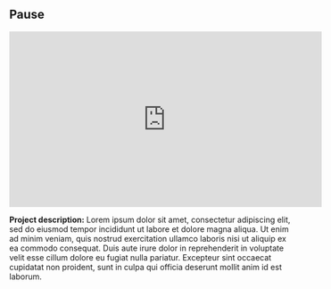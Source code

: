 ## Pause

<iframe width="560" height="315" src="https://www.youtube.com/embed/imhXsgNyb8k" frameborder="0" allow="accelerometer; autoplay; encrypted-media; gyroscope; picture-in-picture" allowfullscreen></iframe>

**Project description:** Lorem ipsum dolor sit amet, consectetur adipiscing elit, sed do eiusmod tempor incididunt ut labore et dolore magna aliqua. Ut enim ad minim veniam, quis nostrud exercitation ullamco laboris nisi ut aliquip ex ea commodo consequat. Duis aute irure dolor in reprehenderit in voluptate velit esse cillum dolore eu fugiat nulla pariatur. Excepteur sint occaecat cupidatat non proident, sunt in culpa qui officia deserunt mollit anim id est laborum.
